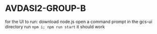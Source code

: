 # AVDASI2-GROUP-B
 
for the UI to run:
download node.js
open a command prompt in the gcs-ui directory
run ```npm i; npm run start```
it should work
